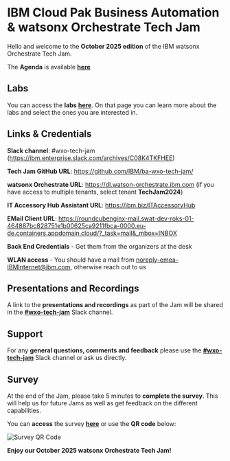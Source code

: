# IBM Cloud Pak Business Automation & watsonx Orchestrate Tech Jam

Hello and welcome to the **October 2025 edition** of the IBM watsonx Orchestrate Tech Jam. 

The **Agenda** is available **[here](https://github.com/IBM/ba-dl-tech-jam/blob/main/Agenda/%5BBA%26DL%20wxO%20Tech%20Jam%202025.04.09%5D%20Agenda.pdf)**

## Labs

You can access the **labs** **[here](/Labs_wxo.md)**. On that page you can learn more about the labs and select the ones you are interested in.

## Links & Credentials

**Slack channel**: #wxo-tech-jam (https://ibm.enterprise.slack.com/archives/C08K4TKFHEE)

**Tech Jam GitHub URL**: https://github.com/IBM/ba-wxo-tech-jam/

**watsonx Orchestrate URL**: https://dl.watson-orchestrate.ibm.com (if you have access to multiple tenants, select tenant **TechJam2024**)

**IT Accessory Hub Assistant URL**: https://ibm.biz/ITAccessoryHub

**EMail Client URL**: https://roundcubenginx-mail.swat-dev-roks-01-464887bc828751e1b00625ca9211fbca-0000.eu-de.containers.appdomain.cloud/?_task=mail&_mbox=INBOX

**Back End Credentials** - Get them from the organizers at the desk

**WLAN access** - You should have a mail from noreply-emea-IBMInternet@ibm.com, otherwise reach out to us

## Presentations and Recordings

A link to the **presentations and recordings** as part of the Jam will be shared in the **[#wxo-tech-jam](https://ibm.enterprise.slack.com/archives/C08K4TKFHEE)** Slack channel.

## Support

For any **general questions, comments and feedback** please use the **[#wxo-tech-jam](https://ibm.enterprise.slack.com/archives/C08K4TKFHEE)** Slack channel or ask us directly.

## Survey

At the end of the Jam, please take 5 minutes to **complete the survey**. This will help us for future Jams as well as get feedback on the different capabilities.

You can **access** the survey **[here](https://ibm.biz/wxo-tech-jam-survey)** or use the **QR code** below:

![Survey QR Code](QR_code_wxoTechJamApril2025.png)

**Enjoy our October 2025 watsonx Orchestrate Tech Jam!**
